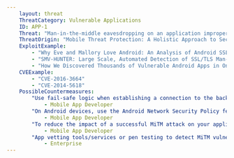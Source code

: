 ```yaml
---
    layout: threat
    ThreatCategory: Vulnerable Applications
    ID: APP-1
    Threat: "Man-in-the-middle eavesdropping on an application improperly authenticating server when connecting"
    ThreatOrigin: "Mobile Threat Protection: A Holistic Approach to Securing Mobile Data and Devices [^61]"
    ExploitExample:
        - "Why Eve and Mallory Love Android: An Analysis of Android SSL (In)Security [^62]"
        - "SMV-HUNTER: Large Scale, Automated Detection of SSL/TLS Man-in-the-Middle Vulnerabilities in Android Apps [^63]"
        - "How We Discovered Thousands of Vulnerable Android Apps in One Day [^65]"
    CVEExample:
        - "CVE-2016-3664"
        - "CVE-2014-5618"
    PossibleCountermeasures:
        "Use fail-safe logic when establishing a connection to the back-end server; if server certificate validation fails, do not continue to negotiate a secure session or fall back to an unencrypted communication protocol, and warn the app user.":
            - Mobile App Developer
        "On Android devices, use the Android Network Security Policy feature, Certificate Pinning.":
            - Mobile App Developer
        "To reduce the impact of a successful MiTM attack on your application, consider the use of public key cryptography to protect sensitive data destined for back-end servers prior to transmission off the device.":
            - Mobile App Developer
        "App vetting tools/services or pen testing to detect MiTM vulnerabilities in mobile apps.":
            - Enterprise
---
```

